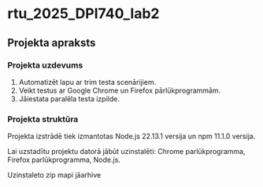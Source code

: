 # rtu_2025_DPI740_lab2

## Projekta apraksts

### Projekta uzdevums
1. Automatizēt lapu ar trim testa scenārijiem.
2. Veikt testus ar Google Chrome un Firefox pārlūkprogrammām.
3. Jāiestata paralēla testa izpilde.

### Projekta struktūra

Projekta izstrādē tiek izmantotas Node.js 22.13.1 versija un npm 11.1.0 versija.

Lai uzstadītu projektu datorā jābūt uzinstalēti: Chrome parlūkprogramma, Firefox parlūkprogramma, Node.js.

Uzinstaleto zip mapi jāarhive

